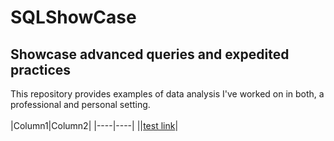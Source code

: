 # SQLShowCase
## Showcase advanced queries and expedited practices
This repository provides examples of data analysis I've worked on in both, a professional and personal setting.
<br>
<br>
|Column1|Column2|
|----|----|
||[test link](https://www.google.com/)|
